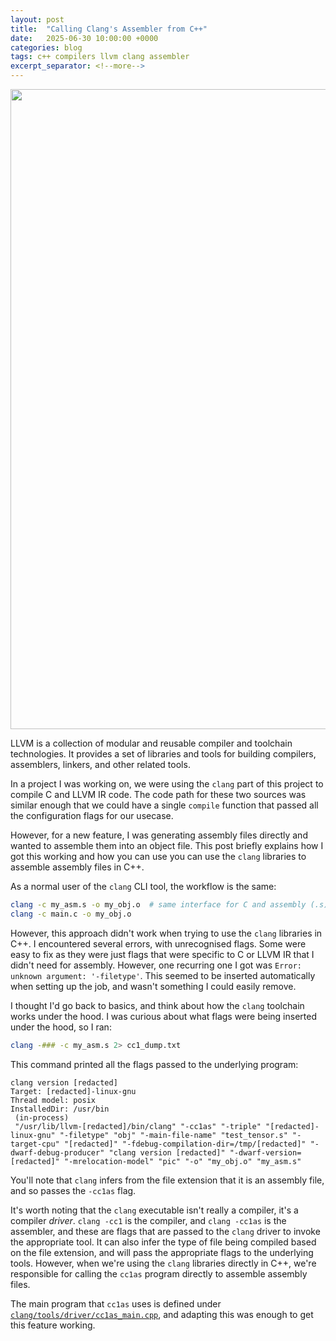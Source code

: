 ```yaml
---
layout: post
title:  "Calling Clang's Assembler from C++"
date:   2025-06-30 10:00:00 +0000
categories: blog
tags: c++ compilers llvm clang assembler
excerpt_separator: <!--more-->
---
```


<img src="{{site.url}}/assets/headers/2025-04-petit-pois.png" width="1024">

LLVM is a collection of modular and reusable compiler and toolchain technologies.
It provides a set of libraries and tools for building compilers, assemblers, linkers, and other related tools.

In a project I was working on, we were using the `clang` part of this project to compile C and LLVM IR code.
The code path for these two sources was similar enough that we could have a single `compile` function that passed all the configuration flags for our usecase.

However, for a new feature, I was generating assembly files directly and wanted to assemble them into an object file.
This post briefly explains how I got this working and how you can use you can use the `clang` libraries to assemble assembly files in C++.

<!--more-->

As a normal user of the `clang` CLI tool, the workflow is the same:

```sh
clang -c my_asm.s -o my_obj.o  # same interface for C and assembly (.s)
clang -c main.c -o my_obj.o
```

However, this approach didn't work when trying to use the `clang` libraries in C++.
I encountered several errors, with unrecognised flags.
Some were easy to fix as they were just flags that were specific to C or LLVM IR that I didn't need for assembly.
However, one recurring one I got was `Error: unknown argument: '-filetype'`.
This seemed to be inserted automatically when setting up the job, and wasn't something I could easily remove.

I thought I'd go back to basics, and think about how the `clang` toolchain works under the hood.
I was curious about what flags were being inserted under the hood, so I ran:

```sh
clang -### -c my_asm.s 2> cc1_dump.txt
```

This command printed all the flags passed to the underlying program:


```
clang version [redacted]
Target: [redacted]-linux-gnu
Thread model: posix
InstalledDir: /usr/bin
 (in-process)
 "/usr/lib/llvm-[redacted]/bin/clang" "-cc1as" "-triple" "[redacted]-linux-gnu" "-filetype" "obj" "-main-file-name" "test_tensor.s" "-target-cpu" "[redacted]" "-fdebug-compilation-dir=/tmp/[redacted]" "-dwarf-debug-producer" "clang version [redacted]" "-dwarf-version=[redacted]" "-mrelocation-model" "pic" "-o" "my_obj.o" "my_asm.s"

```

You'll note that `clang` infers from the file extension that it is an assembly file, and so passes the `-cc1as` flag.

It's worth noting that the `clang` executable isn't really a compiler, it's a compiler _driver_.
`clang -cc1` is the compiler, and `clang -cc1as` is the assembler, and these are flags that are passed to the `clang` driver to invoke the appropriate tool.
It can also infer the type of file being compiled based on the file extension, and will pass the appropriate flags to the underlying tools.
However, when we're using the `clang` libraries directly in C++, we're responsible for calling the `cc1as` program directly to assemble assembly files.

The main program that `cc1as` uses is defined under [`clang/tools/driver/cc1as_main.cpp`](https://github.com/llvm/llvm-project/blob/2e7aa7ead6808047df2b7b56bfc725ffc3685e43/clang/tools/driver/cc1as_main.cpp), and adapting this was enough to get this feature working.
